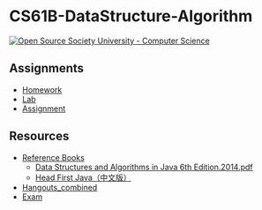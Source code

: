 # CS61B-DataStructure-Algorithm

[![Open Source Society University - Computer Science](https://img.shields.io/badge/OSSU-computer--science-blue.svg)](https://github.com/ossu/computer-science)

## Assignments

- [Homework](./Homework)
- [Lab](./Lab)
- [Assignment](./Project)

## Resources

- [Reference Books](./Reference%20books)
  - [Data Structures and Algorithms in Java 6th Edition.2014.pdf](./Reference%20books/Data%20Structures%20and%20Algorithms%20in%20Java%206th%20Edition.2014.pdf)
  - [Head First Java（中文版）](./Reference%20books/Head%20First%20Java(%E4%B8%AD%E6%96%87%E7%89%88).pdf)
- [Hangouts_combined](./Handouts_combined.pdf)
- [Exam](./Exam)

